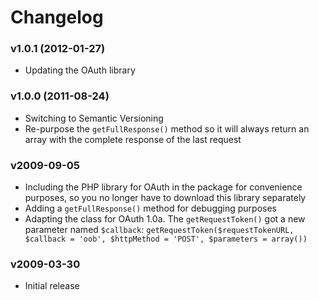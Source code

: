 # Changelog

### v1.0.1 (2012-01-27)

* Updating the OAuth library

### v1.0.0 (2011-08-24)

* Switching to Semantic Versioning
* Re-purpose the `getFullResponse()` method so it will always return an array with the complete response of the last request

### v2009-09-05

* Including the PHP library for OAuth in the package for convenience purposes, so you no longer have to download this library separately
* Adding a `getFullResponse()` method for debugging purposes
* Adapting the class for OAuth 1.0a. The `getRequestToken()` got a new parameter named `$callback`: `getRequestToken($requestTokenURL, $callback = 'oob', $httpMethod = 'POST', $parameters = array())`

### v2009-03-30

* Initial release
